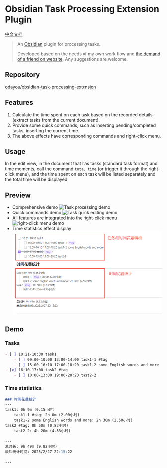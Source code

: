 # Obsidian Task Processing Extension Plugin

[中文文档](https://github.com/odayou/task-processing-extension/blob/master/README.md)

> An [Obsidian](https://obsidian.md/) plugin for processing tasks.
>
> Developed based on the needs of my own work flow and [the demand of a friend on website](https://forum-zh.obsidian.md/t/topic/30252/4). Any suggestions are welcome.

## Repository

[odayou/obsidian-task-processing-extension](https://github.com/odayou/task-processing-extension)

## Features

1. Calculate the time spent on each task based on the recorded details (extract tasks from the current document).
2. Provide some quick commands, such as inserting pending/completed tasks, inserting the current time.
3. The above effects have corresponding commands and right-click menu.

## Usage

In the edit view, in the document that has tasks (standard task format) and time moments, call the command `total time` (or trigger it through the right-click menu), and the time spent on each task will be listed separately and the total time will be displayed

## Preview

- Comprehensive demo
![Task processing demo](./screen/综合演示.gif)
- Quick commands demo
![Task quick editing demo](./screen/任务快捷编辑演示.gif)
- All features are integrated into the right-click menu
![right-click menu demo](./screen/快捷菜单示例.png)
- Time statistics effect display
![Time statistics demo](./screen/任务时间花费效果展示.png)
  
## Demo

### Tasks

```markdown
- [ ] 10:21-10:30 task1 
    - [ ] 09:00-10:00 13:00-14:00 task1-1 #tag 
    - [ ] 15:00-16:10 17:00-18:20 task1-2 some English words and more 
- [x] 16:10-17:00 task2 #tag 
    - [ ] 10:00-13:00 19:00-20:20 tast2-2 
```

### Time statistics

```markdown
### 时间花费统计
---
task1: 0h 9m (0.15小时)
    task1-1 #tag: 2h 0m (2.00小时)
    task1-2 some English words and more: 2h 30m (2.50小时)
task2 #tag: 0h 50m (0.83小时)
    tast2-2: 4h 20m (4.33小时)

---
总时长: 9h 49m (9.82小时)
最后统计时间: 2025/2/27 22:15:22

---

```
